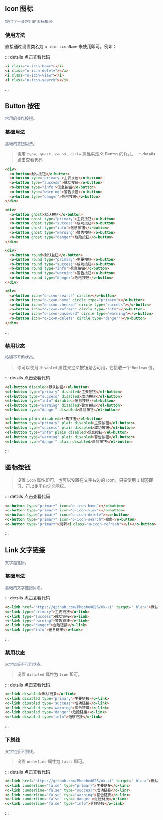 ## Icon 图标
<font size="2" color="#5e6d82">提供了一套常用的图标集合。</font>

<h3>使用方法</h3>

直接通过设置类名为 `o-icon-iconName` 来使用即可。例如：
<ClientOnly>
  <icon-demo></icon-demo>
</ClientOnly>

::: details 点击查看代码
```html
<i class="o-icon-home"></i>
<i class="o-icon-delete"></i>
<i class="o-icon-view"></i>
<i class="o-icon-search"></i>
```
:::

## Button 按钮
<font size="2" color="#5e6d82">常用的操作按钮。</font>

<h3>基础用法</h3>

<font size="2" color="#5e6d82">基础的按钮用法。</font>
<ClientOnly>
  <button-demo-1></button-demo-1>
</ClientOnly>
> 使用 `type`、`ghost`、`round`、`cirle` 属性来定义 Button 的样式。
::: details 点击查看代码
```html
<div>
  <o-button>默认按钮</o-button>
  <o-button type="primary">主要按钮</o-button>
  <o-button type="success">成功按钮</o-button>
  <o-button type="info">信息按钮</o-button>
  <o-button type="warning">警告按钮</o-button>
  <o-button type="danger">危险按钮</o-button>
</div>

<div>
  <o-button ghost>默认按钮</o-button>
  <o-button ghost type="primary">主要按钮</o-button>
  <o-button ghost type="success">成功按钮</o-button>
  <o-button ghost type="info">信息按钮</o-button>
  <o-button ghost type="warning">警告按钮</o-button>
  <o-button ghost type="danger">危险按钮</o-button>
</div>

<div>
  <o-button round>默认按钮</o-button>
  <o-button round type="primary">主要按钮</o-button>
  <o-button round type="success">成功按钮</o-button>
  <o-button round type="info">信息按钮</o-button>
  <o-button round type="warning">警告按钮</o-button>
  <o-button round type="danger">危险按钮</o-button>
</div>

<div>
  <o-button icon="o-icon-search" circle></o-button>
  <o-button icon="o-icon-home" circle type="primary"></o-button>
  <o-button icon="o-icon-checked" circle type="success"></o-button>
  <o-button icon="o-icon-refresh" circle type="info"></o-button>
  <o-button icon="o-icon-password" circle type="warning"></o-button>
  <o-button icon="o-icon-delete" circle type="danger"></o-button>
</div>
```
:::

<h3>禁用状态</h3>

<font size="2" color="#5e6d82">按钮不可用状态。</font>
<ClientOnly>
  <button-demo-2></button-demo-2>
</ClientOnly>

> 你可以使用 `disabled` 属性来定义按钮是否可用，它接收一个 `Boolean` 值。

::: details 点击查看代码
```html
<el-button disabled>默认按钮</el-button>
<el-button type="primary" disabled>主要按钮</el-button>
<el-button type="success" disabled>成功按钮</el-button>
<el-button type="info" disabled>信息按钮</el-button>
<el-button type="warning" disabled>警告按钮</el-button>
<el-button type="danger" disabled>危险按钮</el-button>

<el-button plain disabled>朴素按钮</el-button>
<el-button type="primary" plain disabled>主要按钮</el-button>
<el-button type="success" plain disabled>成功按钮</el-button>
<el-button type="info" plain disabled>信息按钮</el-button>
<el-button type="warning" plain disabled>警告按钮</el-button>
<el-button type="danger" plain disabled>危险按钮</el-button>
```
:::

<h2>图标按钮</h2>

<ClientOnly>
  <button-demo-3 />
</ClientOnly>

> 设置 `icon` 属性即可，也可以设置在文字右边的 icon，只要使用 `i` 标签即可，可以使用自定义图标。

::: details 点击查看代码
```html
<o-button type="primary" icon="o-icon-home"></o-button>
<o-button type="primary" icon="o-icon-view"></o-button>
<o-button type="primary" icon="o-icon-delete"></o-button>
<o-button type="primary" icon="o-icon-search">搜索</o-button>
<o-button type="primary">刷新<i class="o-icon-refresh"></i></o-button>
```
:::

## Link 文字链接
<font size="2" color="#5e6d82">文字超链接。</font>

<h3>基础用法</h3>

<font size="2" color="#5e6d82">基础的文字链接用法。</font>

<ClientOnly>
  <link-demo-1 />
</ClientOnly>

::: details 点击查看代码
```html
<o-link href="https://github.com/Phoebe0626/ok-ui" target="_blank">默认链接</o-link>
<o-link type="primary">主要链接</o-link>
<o-link type="success">成功链接</o-link>
<o-link type="warning">警告链接</o-link>
<o-link type="danger">危险链接</o-link>
<o-link type="info">信息链接</o-link>
```
:::

<h3>禁用状态</h3>

<font size="2" color="#5e6d82">文字链接不可用状态。</font>

<ClientOnly>
  <link-demo-2 />
</ClientOnly>

> 设置 `disabled` 属性为 `true` 即可。

::: details 点击查看代码
```html
<o-link disabled>默认链接</o-link>
<o-link disabled type="primary">主要链接</o-link>
<o-link disabled type="success">成功链接</o-link>
<o-link disabled type="warning">警告链接</o-link>
<o-link disabled type="danger">危险链接</o-link>
<o-link disabled type="info">信息链接</o-link>
```
:::

<h3>下划线</h3>

<font size="2" color="#5e6d82">文字链接下划线。</font>

<ClientOnly>
  <link-demo-3 />
</ClientOnly>

> 设置 `underline` 属性为 `false` 即可。

::: details 点击查看代码
```html 
<o-link href="https://github.com/Phoebe0626/ok-ui" target="_blank">默认链接</o-link>
<o-link :underline="false" type="primary">主要链接</o-link>
<o-link :underline="false" type="success">成功链接</o-link>
<o-link :underline="false" type="warning">警告链接</o-link>
<o-link :underline="false" type="danger">危险链接</o-link>
<o-link :underline="false" type="info">信息链接</o-link>
```
:::
